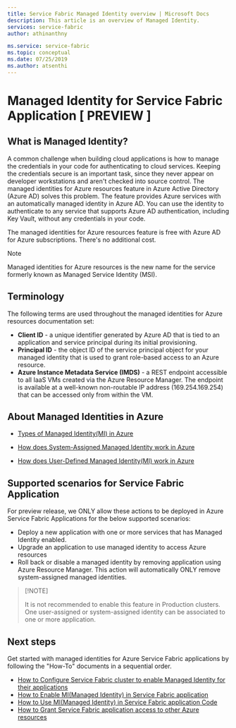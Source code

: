 ```yaml
---
title: Service Fabric Managed Identity overview | Microsoft Docs
description: This article is an overview of Managed Identity.
services: service-fabric
author: athinanthny 

ms.service: service-fabric
ms.topic: conceptual 
ms.date: 07/25/2019
ms.author: atsenthi 
---
```


# Managed Identity for Service Fabric Application [ PREVIEW ]

## What is Managed Identity?
A common challenge when building cloud applications is how to manage the credentials in your code for authenticating to cloud services. Keeping the credentials secure is an important task, since they never appear on developer workstations and aren't checked into source control. The managed identities for Azure resources feature in Azure Active Directory (Azure AD) solves this problem. The feature provides Azure services with an automatically managed identity in Azure AD. You can use the identity to authenticate to any service that supports Azure AD authentication, including Key Vault, without any credentials in your code.

The managed identities for Azure resources feature is free with Azure AD for Azure subscriptions. There's no additional cost.

> [!NOTE]
> Managed identities for Azure resources is the new name for the service formerly known as Managed Service Identity (MSI).

## Terminology
The following terms are used throughout the managed identities for Azure resources documentation set:
- **Client ID** - a unique identifier generated by Azure AD that is tied to an application and service principal during its initial provisioning.
- **Principal ID** - the object ID of the service principal object for your managed identity that is used to grant role-based access to an Azure resource.
- **Azure Instance Metadata Service (IMDS)** - a REST endpoint accessible to all IaaS VMs created via the Azure Resource Manager. The endpoint is available at a well-known non-routable IP address (169.254.169.254) that can be accessed only from within the VM.

## About Managed Identities in Azure
- [Types of Managed Identity(MI) in Azure ](https://docs.microsoft.com/en-us/azure/active-directory/managed-identities-azure-resources/overview#how-does-the-managed-identities-for-azure-resources-work)

- [How does System-Assigned Managed Identity work in Azure ](https://docs.microsoft.com/en-us/azure/active-directory/managed-identities-azure-resources/overview#how-a-system-assigned-managed-identity-works-with-an-azure-vm)

- [How does User-Defined Managed Identity(MI) work in Azure ](https://docs.microsoft.com/en-us/azure/active-directory/managed-identities-azure-resources/overview#how-a-user-assigned-managed-identity-works-with-an-azure-vm)


## Supported scenarios for Service Fabric Application 
   For preview release, we ONLY allow these actions to be deployed in Azure Service Fabric Applications for the below supported scenarios:
   - Deploy a new application with one or more services that has Managed Identity enabled.
   - Upgrade an application to use managed identity to access Azure resources 
   - Roll back or disable a managed identity by removing application using Azure Resource Manager. This action will automatically ONLY remove system-assigned managed identities.
>
> [!NOTE]
>
>  It is not recommended to enable this feature in Production clusters. One user-assigned or system-assigned identity can be associated to one or more application.

## Next steps

Get started with managed identities for Azure Service Fabric applications by following the "How-To" documents in a sequential order.

* [How to Configure Service Fabric cluster to enable Managed Identity for their applications](how-to-setup-cluster-managed-identity-token-service.md)
* [How to Enable MI(Managed Identity) in Service Fabric application ](how-to-setup-application-managed-identity-token-service.md)
* [How to Use MI(Managed Identity) in Service Fabric application Code ](how-to-managed-identity-token-service-application.md)
* [How to Grant Service Fabric application access to other Azure resources](how-to-grant-access-other-resources.md)


